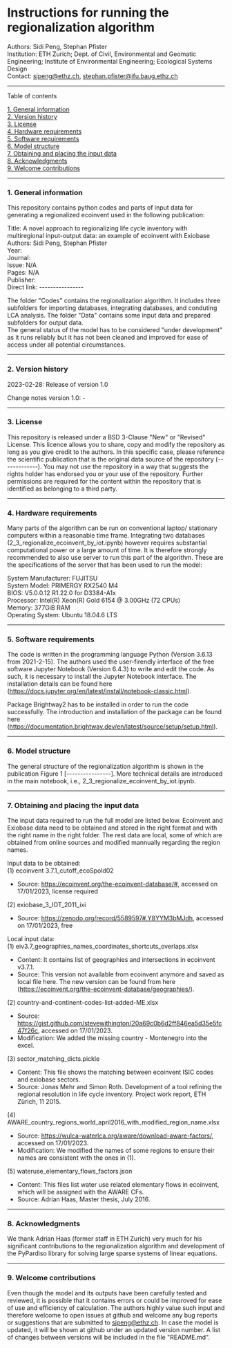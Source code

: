 Instructions for running the regionalization algorithm
=================

Authors: Sidi Peng, Stephan Pfister<br />
Institution: ETH Zurich; Dept. of Civil, Environmental and Geomatic Engineering; Institute of Environmental Engineering; Ecological Systems Design<br />
Contact: sipeng@ethz.ch, stephan.pfister@ifu.baug.ethz.ch

---------------------------
Table of contents

[1. General information](#1)<br />
[2. Version history](#2)<br />
[3. License](#3)<br />
[4. Hardware requirements](#4)<br />
[5. Software requirements](#5)<br />
[6. Model structure](#6)<br />
[7. Obtaining and placing the input data](#7)<br />
[8. Acknowledgments](#8)<br />
[9. Welcome contributions](#9)<br />

----------------------------

<h3 id="1">1. General information</h3>

This repository contains python codes and parts of input data for generating a regionalized ecoinvent used in the following publication:

Title: A novel approach to regionalizing life cycle inventory with multiregional input-output data: an example of ecoinvent with Exiobase
Authors: Sidi Peng, Stephan Pfister<br />
Year: <br />
Journal: <br />
Issue: N/A<br />
Pages: N/A<br />
Publisher: <br />
Direct link: ----------------<br />

The folder "Codes" contains the regionalization algorithm. It includes three subfolders for importing databases, integrating databases, and conduting LCA analysis. The folder "Data" contains some input data and prepared subfolders for output data. <br />
The general status of the model has to be considered "under development" as it runs reliably but it has not been cleaned and improved for ease of access under all potential circumstances.

----------------------------

<h3 id="2">2. Version history</h3>

2023-02-28: Release of version 1.0

Change notes version 1.0: -

----------------------------

<h3 id="3">3. License </h3>

This repository is released under a BSD 3-Clause "New" or "Revised" License. This licence allows you to share, copy and modify the repository as long as you give credit to the authors. In this specific case, please reference the scientific publication that is the original data source of the repository (-------------). You may not use the repository in a way that suggests the rights holder has endorsed you or your use of the repository. Further permissions are required for the content within the repository that is identified as belonging to a third party.

----------------------------

<h3 id="4">4. Hardware requirements</h3>

Many parts of the algorithm can be run on conventional laptop/ stationary computers within a reasonable time frame. Integrating two databases (2_3_regionalize_ecoinvent_by_iot.ipynb) however requires substantial computational power or a large amount of time. It is therefore strongly recommended to also use server to run this part of the algorithm. These are the specifications of the server that has been used to run the model:

System Manufacturer: FUJITSU<br />
System Model: PRIMERGY RX2540 M4<br />
BIOS: V5.0.0.12 R1.22.0 for D3384-A1x<br />
Processor: Intel(R) Xeon(R) Gold 6154 @ 3.00GHz (72 CPUs)<br />
Memory: 377GiB RAM<br />
Operating System: Ubuntu 18.04.6 LTS<br />

----------------------------

<h3 id="5">5. Software requirements</h3>

The code is written in the programming language Python (Version 3.6.13 from 2021-2-15). The authors used the user-firendly interface of the free software Jupyter Notebook (Version 6.4.3) to write and edit the code. As such, it is necessary to install the Jupyter Notebook interface. The installation details can be found here (https://docs.jupyter.org/en/latest/install/notebook-classic.html). 

Package Brightway2 has to be installed in order to run the code successfully. The introduction and installation of the package can be found here (https://documentation.brightway.dev/en/latest/source/setup/setup.html).

----------------------------

<h3 id="6">6. Model structure</h3>

The general structure of the regionalization algorithm is shown in the publication Figure 1 [----------------]. More technical details are introduced in the main notebook, i.e., 2_3_regionalize_ecoinvent_by_iot.ipynb.

----------------------------

<h3 id="7">7. Obtaining and placing the input data</h3>

The input data required to run the full model are listed below. Ecoinvent and Exiobase data need to be obtained and stored in the right format and with the right name in the right folder. The rest data are local, some of which are obtained from online sources and modified mannually regarding the region names.


Input data to be obtained:<br />
(1) ecoinvent 3.7.1_cutoff_ecoSpold02<br />
   - Source: https://ecoinvent.org/the-ecoinvent-database/#, accessed on 17/01/2023, license required<br />
   
(2) exiobase_3_IOT_2011_ixi <br />
   - Source: https://zenodo.org/record/5589597#.Y8YYM3bMJdh, accessed on 17/01/2023, free

Local input data:<br />
(1) eiv3.7_geographies_names_coordinates_shortcuts_overlaps.xlsx<br />
   - Content: It contains list of geographies and intersections in ecoinvent v3.7.1.<br />
   - Source: This version not available from ecoinvent anymore and saved as local file here. The new version can be found from here (https://ecoinvent.org/the-ecoinvent-database/geographies/). <br />
   
(2) country-and-continent-codes-list-added-ME.xlsx <br />
   - Source: https://gist.github.com/stevewithington/20a69c0b6d2ff846ea5d35e5fc47f26c, accessed on 17/01/2023.<br />
   - Modification: We added the missing country - Montenegro into the excel.<br />
   
(3) sector_matching_dicts.pickle<br />
   - Content: This file shows the matching between ecoinvent ISIC codes and exiobase sectors.<br />
   - Source: Jonas Mehr and Simon Roth. Development of a tool refining the regional resolution in life cycle inventory. Project work report, ETH Zürich, 11 2015.
   
(4) AWARE_country_regions_world_april2016_with_modified_region_name.xlsx <br />
   - Source: https://wulca-waterlca.org/aware/download-aware-factors/, accessed on 17/01/2023.<br />
   - Modification: We modified the names of some regions to ensure their names are consistent with the ones in (1).<br />
   
(5) wateruse_elementary_flows_factors.json<br />
   - Content: This files list water use related elementary flows in ecoinvent, which will be assigned with the AWARE CFs.<br />
   - Source: Adrian Haas, Master thesis, July 2016.<br />

----------------------------
<h3 id="8">8. Acknowledgments</h3>
We thank Adrian Haas (former staff in ETH Zurich) very much for his significant contributions to the regionalization algorithm and development of the PyPardiso library for solving large sparse systems of linear equations.

----------------------------

<h3 id="9">9. Welcome contributions</h3>

Even though the model and its outputs have been carefully tested and reviewed, it is possible that it contains errors or could be improved for ease of use and efficiency of calculation. The authors highly value such input and therefore welcome to open issues at github and welcome any bug reports or suggestions that are submitted to sipeng@ethz.ch. In case the model is updated, it will be shown at github under an updated version number. A list of changes between versions will be included in the file "README.md".
